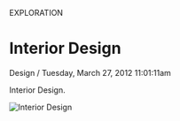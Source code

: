 <p class="type">EXPLORATION</p>

# Interior Design

<p class="meta">Design  /  Tuesday, March 27, 2012 11:01:11am</p>

Interior Design.

![Interior Design](https://farooq-agent.web.app/assets/images/works/large/TnJWPk5J_work_image.jpg)
